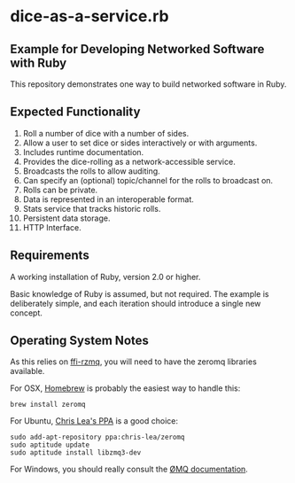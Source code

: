 dice-as-a-service.rb
=================

Example for Developing Networked Software with Ruby
---------------------------------------------------

This repository demonstrates one way to build networked software in Ruby.

Expected Functionality
----------------------

1. Roll a number of dice with a number of sides.
2. Allow a user to set dice or sides interactively or with arguments.
3. Includes runtime documentation.
4. Provides the dice-rolling as a network-accessible service.
5. Broadcasts the rolls to allow auditing.
6. Can specify an (optional) topic/channel for the rolls to broadcast on.
7. Rolls can be private.
8. Data is represented in an interoperable format.
9. Stats service that tracks historic rolls.
10. Persistent data storage.
11. HTTP Interface.

Requirements
------------

A working installation of Ruby, version 2.0 or higher.

Basic knowledge of Ruby is assumed, but not required. The example is deliberately simple, and each iteration should introduce a single new concept.

Operating System Notes
----------------------

As this relies on [ffi-rzmq](https://github.com/chuckremes/ffi-rzmq), you will need to have the zeromq libraries available.

For OSX, [Homebrew](http://brew.sh/) is probably the easiest way to handle this:

```brew install zeromq```

For Ubuntu, [Chris Lea's PPA](https://launchpad.net/~chris-lea/+archive/ubuntu/zeromq) is a good choice:

```
sudo add-apt-repository ppa:chris-lea/zeromq
sudo aptitude update
sudo aptitude install libzmq3-dev
```

For Windows, you should really consult the [ØMQ documentation](http://zeromq.org/docs:windows-installations).
